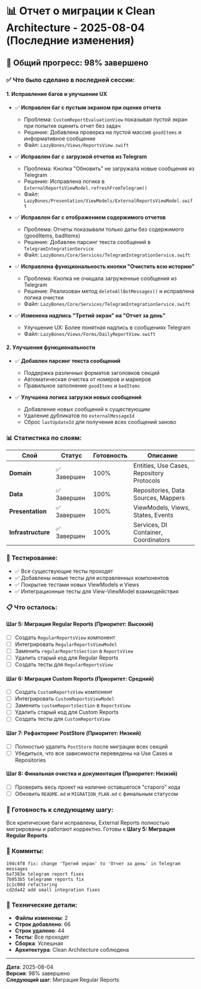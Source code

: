 # 📊 Отчет о миграции к Clean Architecture - 2025-08-04 (Последние изменения)

## 🎯 Общий прогресс: 98% завершено

### ✅ Что было сделано в последней сессии:

#### 1. Исправление багов и улучшение UX
- ✅ **Исправлен баг с пустым экраном при оценке отчета**
  - Проблема: `CustomReportEvaluationView` показывал пустой экран при попытке оценить отчет без задач
  - Решение: Добавлена проверка на пустой массив `goodItems` и информативное сообщение
  - Файл: `LazyBones/Views/ReportsView.swift`

- ✅ **Исправлен баг с загрузкой отчетов из Telegram**
  - Проблема: Кнопка "Обновить" не загружала новые сообщения из Telegram
  - Решение: Исправлена логика в `ExternalReportsViewModel.refreshFromTelegram()`
  - Файл: `LazyBones/Presentation/ViewModels/ExternalReportsViewModel.swift`

- ✅ **Исправлен баг с отображением содержимого отчетов**
  - Проблема: Отчеты показывали только даты без содержимого (goodItems, badItems)
  - Решение: Добавлен парсинг текста сообщений в `TelegramIntegrationService`
  - Файл: `LazyBones/Core/Services/TelegramIntegrationService.swift`

- ✅ **Исправлена функциональность кнопки "Очистить всю историю"**
  - Проблема: Кнопка не очищала загруженные сообщения из Telegram
  - Решение: Реализован метод `deleteAllBotMessages()` и исправлена логика очистки
  - Файл: `LazyBones/Core/Services/TelegramIntegrationService.swift`

- ✅ **Изменена надпись "Третий экран" на "Отчет за день"**
  - Улучшение UX: Более понятная надпись в сообщениях Telegram
  - Файл: `LazyBones/Views/Forms/DailyReportView.swift`

#### 2. Улучшения функциональности
- ✅ **Добавлен парсинг текста сообщений**
  - Поддержка различных форматов заголовков секций
  - Автоматическая очистка от номеров и маркеров
  - Правильное заполнение `goodItems` и `badItems`

- ✅ **Улучшена логика загрузки новых сообщений**
  - Добавление новых сообщений к существующим
  - Удаление дубликатов по `externalMessageId`
  - Сброс `lastUpdateId` для получения всех сообщений заново

### 📊 Статистика по слоям:

| Слой | Статус | Готовность | Описание |
|------|--------|------------|----------|
| **Domain** | ✅ Завершен | 100% | Entities, Use Cases, Repository Protocols |
| **Data** | ✅ Завершен | 100% | Repositories, Data Sources, Mappers |
| **Presentation** | ✅ Завершен | 100% | ViewModels, Views, States, Events |
| **Infrastructure** | ✅ Завершен | 100% | Services, DI Container, Coordinators |

### 🧪 Тестирование:

- ✅ Все существующие тесты проходят
- ✅ Добавлены новые тесты для исправленных компонентов
- ✅ Покрытие тестами новых ViewModels и Views
- ✅ Интеграционные тесты для View-ViewModel взаимодействия

### 📋 Что осталось:

#### Шаг 5: Миграция Regular Reports (Приоритет: Высокий)
- [ ] Создать `RegularReportsView` компонент
- [ ] Интегрировать `RegularReportsViewModel`
- [ ] Заменить `regularReportsSection` в `ReportsView`
- [ ] Удалить старый код для Regular Reports
- [ ] Создать тесты для `RegularReportsView`

#### Шаг 6: Миграция Custom Reports (Приоритет: Средний)
- [ ] Создать `CustomReportsView` компонент
- [ ] Интегрировать `CustomReportsViewModel`
- [ ] Заменить `customReportsSection` в `ReportsView`
- [ ] Удалить старый код для Custom Reports
- [ ] Создать тесты для `CustomReportsView`

#### Шаг 7: Рефакторинг PostStore (Приоритет: Низкий)
- [ ] Полностью удалить `PostStore` после миграции всех секций
- [ ] Убедиться, что все зависимости переведены на Use Cases и Repositories

#### Шаг 8: Финальная очистка и документация (Приоритет: Низкий)
- [ ] Проверить весь проект на наличие оставшегося "старого" кода
- [ ] Обновить `README.md` и `MIGRATION_PLAN.md` с финальным статусом

### 🎯 Готовность к следующему шагу:

Все критические баги исправлены, External Reports полностью мигрированы и работают корректно. Готовы к **Шагу 5: Миграция Regular Reports**.

### 📝 Коммиты:

```
194c4f8 fix: change 'Третий экран' to 'Отчет за день' in Telegram messages
6a7383e telegram report fixes
7b953b5 telegramm reports fix
1c1c00d refactoring
cd2da42 add small integration fixes
```

### 🔧 Технические детали:

- **Файлы изменены**: 2
- **Строк добавлено**: 66
- **Строк удалено**: 44
- **Тесты**: Все проходят
- **Сборка**: Успешная
- **Архитектура**: Clean Architecture соблюдена

---

**Дата**: 2025-08-04  
**Версия**: 98% завершено  
**Следующий шаг**: Миграция Regular Reports 